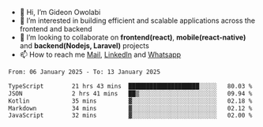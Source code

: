 - 👋 Hi, I’m Gideon Owolabi
- 👀 I’m interested in building efficient and scalable applications across the frontend and backend
- 💞️ I’m looking to collaborate on <b>frontend(react)</b>, <b>mobile(react-native)</b> and <b>backend(Nodejs, Laravel)</b> projects
- 📫 How to reach me <a href="mailto:gideoniyin2021@gmail.com">Mail</a>, <a href="https://www.linkedin.com/in/gideon-owolabi-9b667a232/">LinkedIn</a> and <a href="https://wa.me/2348055377085">Whatsapp</a>

<!---
gude1/gude1 is a ✨ special ✨ repository because its `README.md` (this file) appears on your GitHub profile.
You can click the Preview link to take a look at your changes.
--->

<!--START_SECTION:waka-->

```txt
From: 06 January 2025 - To: 13 January 2025

TypeScript        21 hrs 43 mins  ████████████████████░░░░░   80.03 %
JSON              2 hrs 41 mins   ██▒░░░░░░░░░░░░░░░░░░░░░░   09.94 %
Kotlin            35 mins         ▓░░░░░░░░░░░░░░░░░░░░░░░░   02.18 %
Markdown          34 mins         ▓░░░░░░░░░░░░░░░░░░░░░░░░   02.12 %
JavaScript        32 mins         ▓░░░░░░░░░░░░░░░░░░░░░░░░   02.00 %
```

<!--END_SECTION:waka-->
